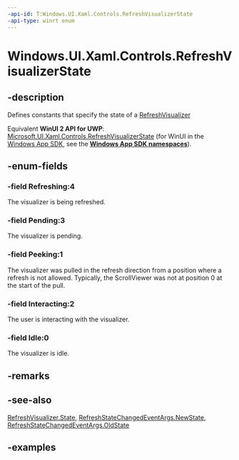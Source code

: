 ```yaml
---
-api-id: T:Windows.UI.Xaml.Controls.RefreshVisualizerState
-api-type: winrt enum
---
```


<!-- Enumeration syntax.
public enum RefreshVisualizerState : int 
-->

# Windows.UI.Xaml.Controls.RefreshVisualizerState

## -description

Defines constants that specify the state of a [RefreshVisualizer](refreshvisualizer.md)

Equivalent **WinUI 2 API for UWP**: [Microsoft.UI.Xaml.Controls.RefreshVisualizerState](/windows/winui/api/microsoft.ui.xaml.controls.refreshvisualizerstate) (for WinUI in the [Windows App SDK](/windows/apps/windows-app-sdk/), see the **[Windows App SDK namespaces](/windows/windows-app-sdk/api/winrt/)**).

## -enum-fields
### -field Refreshing:4

The visualizer is being refreshed.

### -field Pending:3

The visualizer is pending.

### -field Peeking:1

The visualizer was pulled in the refresh direction from a position where a refresh is not allowed. Typically, the ScrollViewer was not at position 0 at the start of the pull.

### -field Interacting:2

The user is interacting with the visualizer.

### -field Idle:0

The visualizer is idle.

## -remarks

## -see-also

[RefreshVisualizer.State](refreshvisualizer_state.md), [RefreshStateChangedEventArgs.NewState](refreshstatechangedeventargs_newstate.md), [RefreshStateChangedEventArgs.OldState](refreshstatechangedeventargs_oldstate.md)

## -examples

